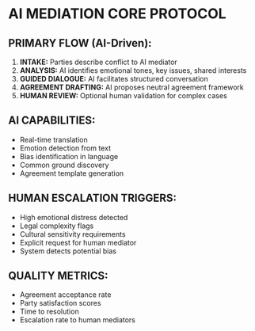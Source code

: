# AI MEDIATION CORE PROTOCOL

## PRIMARY FLOW (AI-Driven):
1. **INTAKE:** Parties describe conflict to AI mediator
2. **ANALYSIS:** AI identifies emotional tones, key issues, shared interests
3. **GUIDED DIALOGUE:** AI facilitates structured conversation
4. **AGREEMENT DRAFTING:** AI proposes neutral agreement framework
5. **HUMAN REVIEW:** Optional human validation for complex cases

## AI CAPABILITIES:
- Real-time translation
- Emotion detection from text
- Bias identification in language
- Common ground discovery
- Agreement template generation

## HUMAN ESCALATION TRIGGERS:
- High emotional distress detected
- Legal complexity flags  
- Cultural sensitivity requirements
- Explicit request for human mediator
- System detects potential bias

## QUALITY METRICS:
- Agreement acceptance rate
- Party satisfaction scores
- Time to resolution
- Escalation rate to human mediators
